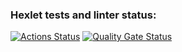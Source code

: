 ### Hexlet tests and linter status:
[![Actions Status](https://github.com/Jouneat/frontend-project-44/actions/workflows/hexlet-check.yml/badge.svg)](https://github.com/Jouneat/frontend-project-44/actions)
[![Quality Gate Status](https://sonarcloud.io/api/project_badges/measure?project=Jouneat_frontend-project-44&metric=alert_status)](https://sonarcloud.io/summary/new_code?id=Jouneat_frontend-project-44)